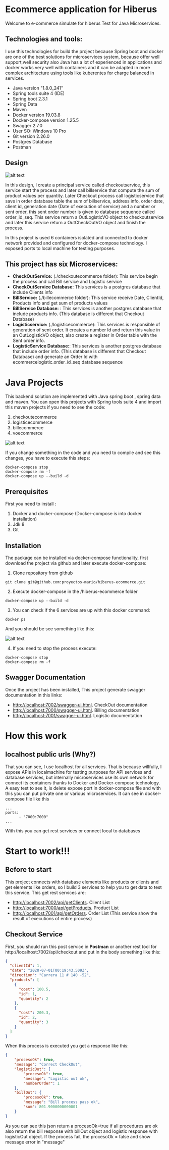 # Ecommerce application for Hiberus

Welcome to e-commerce simulate for hiberus Test for Java Microservices.

## Technologies and tools:

I use this technologies for build the project because Spring boot and docker are one of the best solutions for microservices system, because offer well support,well security also Java has a lot of experienced in applications and docker works very well with containers and it can be adapted in more complex architecture using tools like kuberentes for charge balanced in services.

- Java version "1.8.0_241"
- Spring tools suite 4 (IDE)
- Spring boot 2.3.1
- Spring Data
- Maven
- Docker version 19.03.8
- Docker-compose version 1.25.5
- Swagger 2.7.0
- User SO: Windows 10 Pro
- Git version 2.26.0
- Postgres Database
- Postman

## Design

![alt text](https://github.com/proyectos-mario/hiberus-ecommerce/blob/master/images/design.png?raw=true)

In this design, I create a principal service called checkoutservice, this service start the process and later call billservice that compute the sum of product values per quantity. Later Checkout process call logisticservice that save in order database table the sum of billservice, address info, order date, client id, generation date (Date of execution of service) and a number or sent order, this sent order number is given to database sequence called order_id_seq. This service return a OutLogisticVO object to checkoutservice and later this service return a OutCheckOutVO object and finish the process.

In this project is used 6 containers isolated and connected to docker network provided and configured for docker-compose technology. I exposed ports to local machine for testing purposes.



 ## This project has six Microservices:

- **CheckOutService:**  (./checkoutecommerce folder): This service begin the process and call Bill service and Logistic service
- **CheckOutService Database:** This services is a postgres database that include Clients info
- **BillService:** (./billecommerce folder): This service receive Date, ClientId, Products info and get sum of products values
- **BillService Database:** : This services is another postgres database that include products info. (This database is different that Checkout Database)
- **Logisticservice:** (./logisticecommerce): This services is responsible of generation of sent order. It creates a number Id and return this value in an OutLogisticVO object, also create a register in Order table with the Sent order info.
- **LogisticService Database:**: This services is another postgres database that include order info. (This database is different that Checkout Database) and generate an Order Id with ecommercelogistic.order_id_seq database sequence

# Java Projects

This backend solution are implemented with Java spring boot , spring data and maven. You can open this projects with Spring tools suite 4 and import this maven projects if you need to see the code:

1) checkoutecommerce
2) logisticecommerce
3) billecommerce
4) voecommerce

![alt text](https://github.com/proyectos-mario/hiberus-ecommerce/blob/master/images/designJava.png?raw=true)

If you change something in the code and you need to compile and see this changes, you have to execute this steps:

```
docker-compose stop
docker-compose rm -f
docker-compose up --build -d
```
## Prerequisites

First you need to install :

1) Docker and docker-compose (Docker-compose is into docker installation)
2) Jdk 8
3) Git

## Installation

The package can be installed via docker-compose functionality, first download the project via github and later execute docker-compose:

1) Clone repository from github
```
git clone git@github.com:proyectos-mario/hiberus-ecommerce.git

```
2) Execute docker-compose in the /hiberus-ecommerce folder

```
docker-compose up --build -d
```

3) You can check if the 6 services are up with this docker command:

```
docker ps
```
And you should be see something like this:

![alt text](https://github.com/proyectos-mario/hiberus-ecommerce/blob/master/images/dockerps.png?raw=true)

4) If you need to stop the process execute:

```
docker-compose stop
docker-compose rm -f
```

## Swagger Documentation

Once the project has been installed,  This project generate swagger documentation in this links:

- [http://localhost:7002/swagger-ui.html](http://localhost:7002/swagger-ui.html). CheckOut documentation
- [http://localhost:7000/swagger-ui.html](http://localhost:7000/swagger-ui.html). Billing documentation
- [http://localhost:7001/swagger-ui.html](http://localhost:7001/swagger-ui.html). Logistic documentation

# How this work

## localhost public urls (Why?)

That you can see, I use localhost for all services. That is because willfully, I expose APIs in localmachine for testing purposes for API services and database services, but internally microservices use its own network for connect its containers  thanks to Docker and Docker-compose technology. A easy test to see it,  is delete expose port in docker-compose file and with this you can put private one or various microservices. It can see in docker-compose file like this

```
...
ports: 
      - "7000:7000" 
...
```
With this you can get rest services or connect local to databases

# Start to work!!!

## Before to start

This project connects with database elements like products or clients and get elements like orders, so I build 3 services to help you to get data to test this service. This get rest services are:

+ [http://localhost:7002/api/getClients](http://localhost:7002/api/getClients). Client List
+ [http://localhost:7000/api/getProducts](http://localhost:7000/api/getProducts). Product List
+ [http://localhost:7001/api/getOrders](http://localhost:7001/api/getOrders). Order List (This service show the result of executions of entire process)


## Checkout Service


First, you should run this post service in **Postman** or another rest tool for http://localhost:7002/api/checkout and put in the body something like this:

```json
{
  "clientId": 1,
  "date": "2020-07-01T00:19:43.509Z",
  "direction": "Carrera 11 # 140 -52",
  "products": [
    {
      "cost": 100.5,
      "id": 1,
      "quantity": 2
    },
    {
      "cost": 200.3,
      "id": 2,
      "quantity": 3
    }
  ]
} 
```
When this process is executed you get a response like this:


```json
{
    "procesoOk": true,
    "message": "Correct CheckOut",
    "logisticOut": {
        "procesoOk": true,
        "message": "Logistic out ok",
        "numberOrder": 1
    },
    "billOut": {
        "procesoOk": true,
        "message": "Bill process pass ok",
        "sum": 801.9000000000001
    }
}
```
As you can see this json return a procesoOk=true if all procedures are ok also return the bill response with billOut object and logistic response with logisticOut object. If the process fail, the procesoOk = false and show message error in "message"


